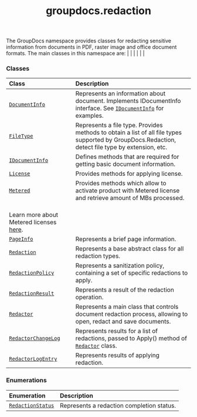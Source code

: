 ﻿---
title: groupdocs.redaction
second_title: GroupDocs.Redaction for Python via .NET API References
description: 
type: docs
weight: 10
url: /python-net/groupdocs.redaction/
is_root: false
---

The GroupDocs namespace provides classes for redacting sensitive information from documents in PDF, raster image and office document formats.
The main classes in this namespace are:
|
|
 |
 |
 |
 |

### Classes
| Class | Description |
| :- | :- |
| [`DocumentInfo`](/redaction/python-net/groupdocs.redaction/documentinfo) | Represents an information about document. Implements IDocumentInfo interface. See [`IDocumentInfo`](/redaction/python-net/groupdocs.redaction/idocumentinfo) for examples. |
| [`FileType`](/redaction/python-net/groupdocs.redaction/filetype) | Represents a file type. Provides methods to obtain a list of all file types supported by GroupDocs.Redaction, detect file type by extension, etc. |
| [`IDocumentInfo`](/redaction/python-net/groupdocs.redaction/idocumentinfo) | Defines methods that are required for getting basic document information. |
| [`License`](/redaction/python-net/groupdocs.redaction/license) | Provides methods for applying license. |
| [`Metered`](/redaction/python-net/groupdocs.redaction/metered) | Provides methods which allow to activate product with Metered license and retrieve amount of MBs processed.<br/>Learn more about Metered licenses [here](https://purchase.groupdocs.com/faqs/licensing/metered). |
| [`PageInfo`](/redaction/python-net/groupdocs.redaction/pageinfo) | Represents a brief page information. |
| [`Redaction`](/redaction/python-net/groupdocs.redaction/redaction) | Represents a base abstract class for all redaction types. |
| [`RedactionPolicy`](/redaction/python-net/groupdocs.redaction/redactionpolicy) | Represents a sanitization policy, containing a set of specific redactions to apply. |
| [`RedactionResult`](/redaction/python-net/groupdocs.redaction/redactionresult) | Represents a result of the redaction operation. |
| [`Redactor`](/redaction/python-net/groupdocs.redaction/redactor) | Represents a main class that controls document redaction process, allowing to open, redact and save documents. |
| [`RedactorChangeLog`](/redaction/python-net/groupdocs.redaction/redactorchangelog) | Represents results for a list of redactions, passed to Apply() method of [`Redactor`](/redaction/python-net/groupdocs.redaction/redactor) class. |
| [`RedactorLogEntry`](/redaction/python-net/groupdocs.redaction/redactorlogentry) | Represents results of applying redaction. |


### Enumerations
| Enumeration | Description |
| :- | :- |
| [`RedactionStatus`](/redaction/python-net/groupdocs.redaction/redactionstatus) | Represents a redaction completion status. |


